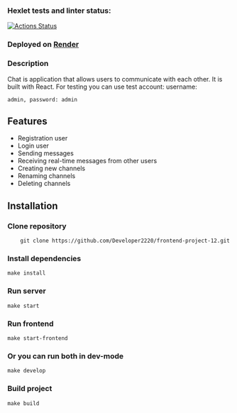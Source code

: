 ### Hexlet tests and linter status:
[![Actions Status](https://github.com/Developer2220/frontend-project-12/actions/workflows/hexlet-check.yml/badge.svg)](https://github.com/Developer2220/frontend-project-12/actions)

### Deployed on [Render](https://chat-xnrx.onrender.com/)

### Description

Chat is application that allows users to communicate with each other. It is built with React. 
For testing you can use test account: username: 
```
admin, password: admin
```


## Features

- Registration user
- Login user
- Sending messages
- Receiving real-time messages from other users
- Creating new channels
- Renaming channels
- Deleting channels

## Installation

### Clone repository
```
    git clone https://github.com/Developer2220/frontend-project-12.git
```


### Install dependencies
    make install

### Run server
    make start

### Run frontend
    make start-frontend

### Or you can run both in dev-mode
    make develop

### Build project
    make build
